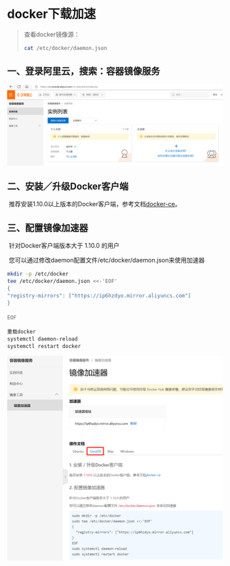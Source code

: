 # docker下载加速



> 查看docker镜像源：
>
> ```bash
> cat /etc/docker/daemon.json
> ```

## **一、登录阿里云，搜索：容器镜像服务**

![image-20240425204956987](https://raw.githubusercontent.com/zyx3721/Picbed/main/blog-images/2024/04/25/4e91a932edc53cd13169db990754337a-image-20240425204956987-0e87b7.png)



## **二、安装／升级Docker客户端**

​		推荐安装1.10.0以上版本的Docker客户端，参考文档[docker-ce](https://yq.aliyun.com/articles/110806)。



## **三、配置镜像加速器**

​		针对Docker客户端版本大于 1.10.0 的用户

​		您可以通过修改daemon配置文件/etc/docker/daemon.json来使用加速器

```bash
mkdir -p /etc/docker
tee /etc/docker/daemon.json <<-'EOF'
{    
"registry-mirrors": ["https://ip6hzdyo.mirror.aliyuncs.com"]
}

EOF

重载docker
systemctl daemon-reload
systemctl restart docker
```

![image-20240425205125415](https://raw.githubusercontent.com/zyx3721/Picbed/main/blog-images/2024/04/25/3d428187eb69aae8445b13df0c9bf298-image-20240425205125415-c508bd.png)
